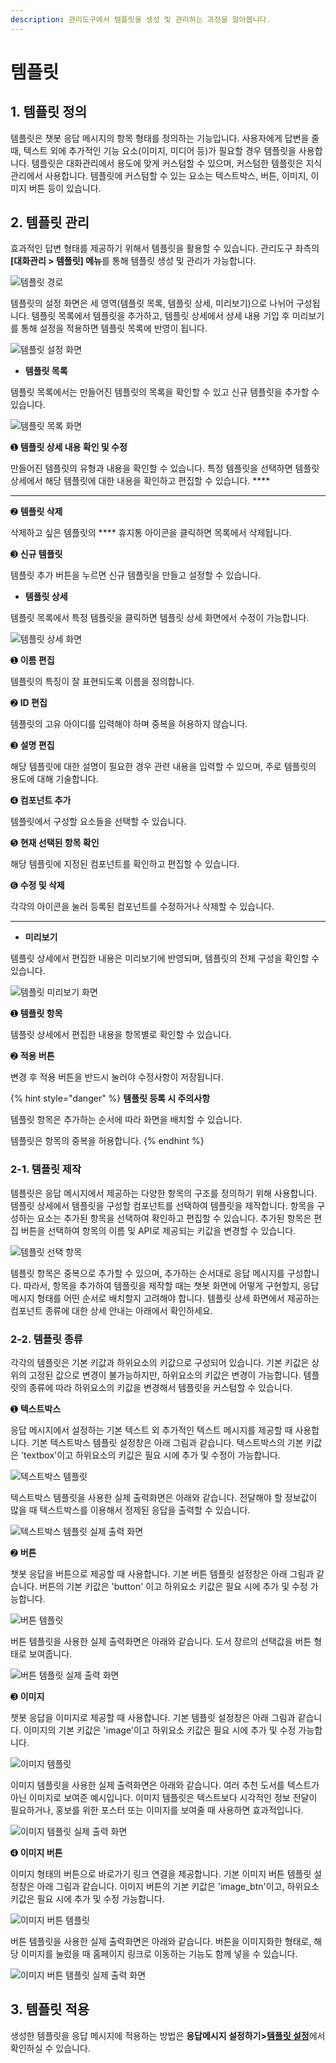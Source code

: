 ```yaml
---
description: 관리도구에서 템플릿을 생성 및 관리하는 과정을 알아봅니다.
---
```


# 템플릿

## 1. 템플릿 정의

템플릿은 챗봇 응답 메시지의 항목 형태를 정의하는 기능입니다. 사용자에게 답변을 줄 때, 텍스트 외에 추가적인 기능 요소(이미지, 미디어 등)가 필요할 경우 템플릿을 사용합니다. 템플릿은 대화관리에서 용도에 맞게 커스텀할 수 있으며, 커스텀한 템플릿은 지식관리에서 사용합니다. 템플릿에 커스텀할 수 있는 요소는 텍스트박스, 버튼, 이미지, 이미지 버튼 등이 있습니다.&#x20;

## 2. 템플릿 관리

효과적인 답변 형태를 제공하기 위해서 템플릿을 활용할 수 있습니다. 관리도구 좌측의 **\[대화관리 > 템플릿] 메뉴**를 통해 템플릿 생성 및 관리가 가능합니다.

![템플릿 경로](<../../.gitbook/assets/1.템플릿관리 경로 (2).png>)

템플릿의 설정 화면은 세 영역(템플릿 목록, 템플릿 상세, 미리보기)으로 나뉘어 구성됩니다. 템플릿 목록에서 템플릿을 추가하고, 템플릿 상세에서 상세 내용 기입 후 미리보기를 통해 설정을 적용하면 템플릿 목록에 반영이 됩니다.               &#x20;

![템플릿 설정 화면](<../../.gitbook/assets/2. 템플릿 관리 화면.png>)

* **템플릿 목록**&#x20;

템플릿 목록에서는 만들어진 템플릿의 목록을 확인할 수 있고 신규 템플릿을 추가할 수 있습니다.

![템플릿 목록 화면](<../../.gitbook/assets/3. 템플릿 목록 화면 (2).png>)

➊ **템플릿 상세 내용 확인 및 수정**

만들어진 템플릿의 유형과 내용을 확인할 수 있습니다. 특정 템플릿을 선택하면 템플릿 상세에서 해당 템플릿에 대한 내용을 확인하고 편집할 수 있습니다.                           ****      &#x20;

****

➋ **템플릿 삭제**&#x20;

삭제하고 싶은 템플릿의 **** 휴지통 아이콘을 클릭하면 목록에서 삭제됩니다.    &#x20;



➌ **신규 템플릿**&#x20;

템플릿 추가 버튼을 누르면 신규 템플릿을 만들고 설정할 수 있습니다.

&#x20;         &#x20;

* **템플릿 상세**

템플릿 목록에서 특정 템플릿을 클릭하면 템플릿 상세 화면에서 수정이 가능합니다.

![템플릿 상세 화면   ](<../../.gitbook/assets/4. 템플릿 상세 화면 (1).png>)

➊ **이름 편집**&#x20;

템플릿의 특징이 잘 표현되도록 이름을 정의합니다.       &#x20;



➋ **ID 편집**&#x20;

템플릿의 고유 아이디를 입력해야 하며 중복을 허용하지 않습니다.         &#x20;



➌ **설명 편집**&#x20;

해당 템플릿에 대한 설명이 필요한 경우 관련 내용을 입력할 수 있으며, 주로 템플릿의 용도에 대해 기술합니다.  &#x20;



➍ **컴포넌트 추가**

템플릿에서 구성할 요소들을 선택할 수 있습니다.

&#x20;&#x20;

➎ **현재 선택된 항목 확인** &#x20;

해당 템플릿에 지정된 컴포넌트를 확인하고 편집할 수 있습니다.

&#x20;    &#x20;

➏ **수정 및 삭제**&#x20;

각각의 아이콘을 눌러 등록된 컴포넌트를 수정하거나 삭제할 수 있습니다. &#x20;

****

* **미리보기**

템플릿 상세에서 편집한 내용은 미리보기에 반영되며, 템플릿의 전체 구성을 확인할 수 있습니다.

![템플릿 미리보기 화면  ](<../../.gitbook/assets/5. 템플릿 미리보기 (1).png>)

➊ **템플릿 항목**&#x20;

템플릿 상세에서 편집한 내용을 항목별로 확인할 수 있습니다.       &#x20;



➋ **적용 버튼**&#x20;

변경 후 적용 버튼을 반드시 눌러야 수정사항이 저장됩니다.  &#x20;

{% hint style="danger" %}
**템플릿 등록 시 주의사항**

템플릿 항목은 추가하는 순서에 따라 화면을 배치할 수 있습니다.

템플릿은 항목의 중복을 허용합니다.         &#x20;
{% endhint %}



### 2-1. 템플릿 제작

템플릿은 응답 메시지에서 제공하는 다양한 항목의 구조를 정의하기 위해 사용합니다. 템플릿 상세에서 템플릿을 구성할 컴포넌트를 선택하여 템플릿을 제작합니다. 항목을 구성하는 요소는 추가된 항목을 선택하여 확인하고 편집할 수 있습니다. 추가된 항목은 편집 버튼을 선택하여 항목의 이름 및 API로 제공되는 키값을 변경할 수 있습니다. &#x20;

![템플릿 선택 항목](<../../.gitbook/assets/6. 템플릿 항목 선택.png>)

템플릿 항목은 중복으로 추가할 수 있으며, 추가하는 순서대로 응답 메시지를 구성합니다. 따라서, 항목을 추가하여 템플릿을 제작할 때는 챗봇 화면에 어떻게 구현할지, 응답 메시지 형태를 어떤 순서로 배치할지 고려해야 합니다. 템플릿 상세 화면에서 제공하는 컴포넌트 종류에 대한 상세 안내는 아래에서 확인하세요.



### 2-2. 템플릿 종류 &#x20;

각각의 템플릿은 기본 키값과 하위요소의 키값으로 구성되어 있습니다. 기본 키값은 상위의 고정된 값으로 변경이 불가능하지만, 하위요소의 키값은 변경이 가능합니다. 템플릿의 종류에 따라 하위요소의 키값을 변경해서 템플릿을 커스텀할 수 있습니다.&#x20;

➊ **텍스트박스**

응답 메시지에서 설정하는 기본 텍스트 외 추가적인 텍스트 메시지를 제공할 때 사용합니다. 기본 텍스트박스 템플릿 설정창은 아래 그림과 같습니다. 텍스트박스의 기본 키값은 'textbox'이고 하위요소의 키값은 필요 시에 추가 및 수정이 가능합니다.  &#x20;

![텍스트박스 템플릿](<../../.gitbook/assets/image (412).png>)

텍스트박스 템플릿을 사용한 실제 출력화면은 아래와 같습니다. 전달해야 할 정보값이 많을 때 텍스트박스를 이용해서 정제된 응답을 출력할 수 있습니다.

![텍스트박스 템플릿 실제 출력 화면](<../../.gitbook/assets/텍스트박스 템플릿 실제 출력 화면1.png>)



➋ **버튼**   &#x20;

챗봇 응답을 버튼으로 제공할 때 사용합니다. 기본 버튼 템플릿 설정창은 아래 그림과 같습니다. 버튼의 기본 키값은 'button' 이고 하위요소 키값은 필요 시에 추가 및 수정 가능합니다.    &#x20;

![버튼 템플릿](<../../.gitbook/assets/image (411).png>)

버튼 템플릿을 사용한 실제 출력화면은 아래와 같습니다. 도서 장르의 선택값을 버튼 형태로 보여줍니다.

![버튼 템플릿 실제 출력 화면](<../../.gitbook/assets/버튼 템플릿 실제 출력화면1.png>)



➌ **이미지**&#x20;

챗봇 응답을 이미지로 제공할 때 사용합니다. 기본 템플릿 설정창은 아래 그림과 같습니다. 이미지의 기본 키값은 'image'이고 하위요소 키값은 필요 시에 추가 및 수정 가능합니다.   &#x20;

![이미지 템플릿](<../../.gitbook/assets/image (44).png>)

이미지 템플릿을 사용한 실제 출력화면은 아래와 같습니다. 여러 추천 도서를 텍스트가 아닌 이미지로 보여준 예시입니다. 이미지 템플릿은 텍스트보다 시각적인 정보 전달이 필요하거나, 홍보를 위한 포스터 또는 이미지를 보여줄 때 사용하면 효과적입니다.

![이미지 템플릿 실제 출력 화면](<../../.gitbook/assets/이미지 템플릿 실제 출력 화면 1.png>)

&#x20;                 &#x20;

➍ **이미지 버튼**

이미지 형태의 버튼으로 바로가기 링크 연결을 제공합니다. 기본 이미지 버튼 템플릿 설정창은 아래 그림과 같습니다. 이미지 버튼의 기본 키값은 'image\_btn'이고, 하위요소 키값은 필요 시에 추가 및 수정 가능합니다.   &#x20;

![이미지 버튼 템플릿 ](<../../.gitbook/assets/image (366).png>)

버튼 템플릿을 사용한 실제 출력화면은 아래와 같습니다. 버튼을 이미지화한 형태로, 해당 이미지를 눌렀을 때 홈페이지 링크로 이동하는 기능도 함께 넣을 수 있습니다.&#x20;

![이미지 버튼 템플릿 실제 출력 화면](<../../.gitbook/assets/이미지 버튼 템플릿 실제 출력 화면 1.png>)

&#x20; &#x20;

## 3. 템플릿 적용

생성한 템플릿을 응답 메시지에 적용하는 방법은 **응답메시지 설정하기>**[**템플릿 설정**](../undefined-1/undefined/undefined-4.md#2-3.)에서 확인하실 수 있습니다.               &#x20;

